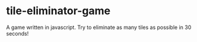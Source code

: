 # tile-eliminator-game

A game written in javascript. 
Try to eliminate as many tiles as possible in 30 seconds!

